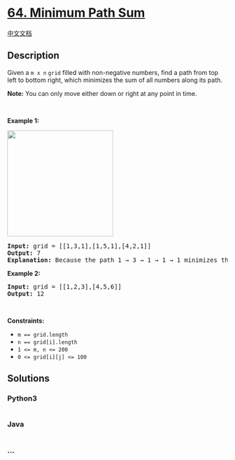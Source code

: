 # [64. Minimum Path Sum](https://leetcode.com/problems/minimum-path-sum)

[中文文档](/solution/0000-0099/0064.Minimum%20Path%20Sum/README.md)

## Description

<p>Given a <code>m x n</code> <code>grid</code> filled with non-negative numbers, find a path from top left to bottom right, which minimizes the sum of all numbers along its path.</p>

<p><strong>Note:</strong> You can only move either down or right at any point in time.</p>

<p>&nbsp;</p>
<p><strong>Example 1:</strong></p>
<img alt="" src="https://cdn.jsdelivr.net/gh/doocs/leetcode@main/solution/0000-0099/0064.Minimum%20Path%20Sum/images/minpath.jpg" style="width: 242px; height: 242px;" />
<pre>
<strong>Input:</strong> grid = [[1,3,1],[1,5,1],[4,2,1]]
<strong>Output:</strong> 7
<strong>Explanation:</strong> Because the path 1 &rarr; 3 &rarr; 1 &rarr; 1 &rarr; 1 minimizes the sum.
</pre>

<p><strong>Example 2:</strong></p>

<pre>
<strong>Input:</strong> grid = [[1,2,3],[4,5,6]]
<strong>Output:</strong> 12
</pre>

<p>&nbsp;</p>
<p><strong>Constraints:</strong></p>

<ul>
	<li><code>m == grid.length</code></li>
	<li><code>n == grid[i].length</code></li>
	<li><code>1 &lt;= m, n &lt;= 200</code></li>
	<li><code>0 &lt;= grid[i][j] &lt;= 100</code></li>
</ul>


## Solutions

<!-- tabs:start -->

### **Python3**

```python

```

### **Java**

```java

```

### **...**

```

```

<!-- tabs:end -->
